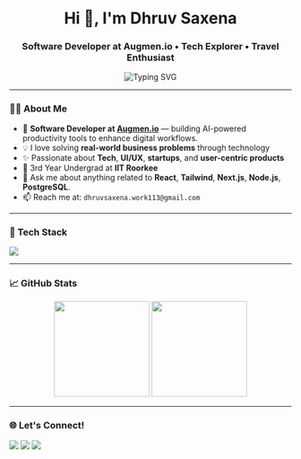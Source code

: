 <h1 align="center">Hi 👋, I'm Dhruv Saxena</h1>
<h3 align="center">Software Developer at Augmen.io • Tech Explorer • Travel Enthusiast</h3>

<p align="center">
  <img src="https://readme-typing-svg.herokuapp.com?font=Fira+Code&size=20&duration=3000&pause=1000&center=true&vCenter=true&width=440&lines=Software+Developer;UI%2FUX+Designer+%7C+Product+Thinker;Passionate+about+building+things" alt="Typing SVG" />
</p>

---

### 👨‍💻 About Me

- 💼 **Software Developer at [Augmen.io](https://augmen.io)** —  building AI-powered productivity tools to enhance digital workflows.
- 💡 I love solving **real-world business problems** through technology
- ✨ Passionate about **Tech**, **UI/UX**, **startups**, and **user-centric products**
- 🏫 3rd Year Undergrad at **IIT Roorkee**
- 💬 Ask me about anything related to **React**, **Tailwind**, **Next.js**, **Node.js**, **PostgreSQL**.
- 📫 Reach me at: `dhruvsaxena.work113@gmail.com`

---

### 🚀 Tech Stack

<p>
  <img src="https://skillicons.dev/icons?i=react,nextjs,nodejs,tailwind,js,ts,python,postgres,figma,vite,vercel,git" />
</p>

---


### 📈 GitHub Stats

<p align="center">
  <img src="https://github-readme-stats.vercel.app/api?username=geekofdhruv&show_icons=true&theme=tokyonight" height="170" />
  <img src="https://github-readme-stats.vercel.app/api/top-langs/?username=geekofdhruv&layout=compact&theme=tokyonight" height="170"/>
</p>

---

### 🌐 Let's Connect!

<p align="left">
  <a href="https://linkedin.com/in/your-linkedin" target="_blank"><img src="https://img.shields.io/badge/LinkedIn-blue?logo=linkedin&style=for-the-badge" /></a>
  <a href="mailto:your.email@example.com"><img src="https://img.shields.io/badge/Email-grey?logo=gmail&style=for-the-badge" /></a>
  <a href="https://instagram.com/your-handle"><img src="https://img.shields.io/badge/Instagram-pink?logo=instagram&style=for-the-badge" /></a>
</p>
